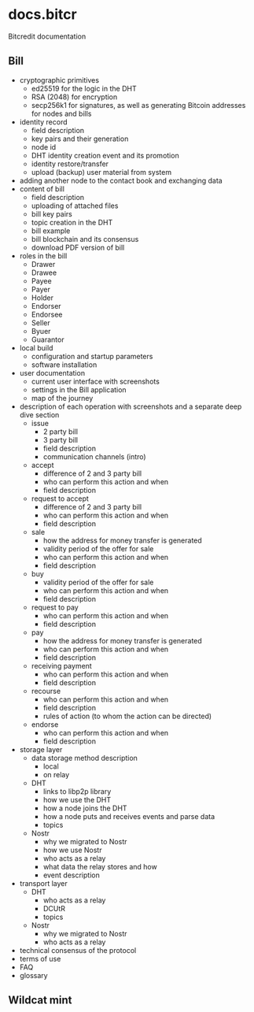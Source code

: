 # docs.bitcr
Bitcredit documentation

## Bill
* cryptographic primitives
    * ed25519 for the logic in the DHT
    * RSA (2048) for encryption
    * secp256k1 for signatures, as well as generating Bitcoin addresses for nodes and bills
* identity record
    * field description
    * key pairs and their generation
    * node id
    * DHT identity creation event and its promotion
    * identity restore/transfer
    * upload (backup) user material from system
* adding another node to the contact book and exchanging data
* content of bill
    * field description
    * uploading of attached files
    * bill key pairs
    * topic creation in the DHT
    * bill example
    * bill blockchain and its consensus
    * download PDF version of bill
* roles in the bill
    * Drawer
    * Drawee
    * Payee
    * Payer
    * Holder
    * Endorser
    * Endorsee
    * Seller
    * Byuer
    * Guarantor 
* local build
    * configuration and startup parameters
    * software installation
* user documentation
    * current user interface with screenshots
    * settings in the Bill application
    * map of the journey
* description of each operation with screenshots and a separate deep dive section
    * issue
        * 2 party bill
        * 3 party bill
        * field description
        * communication channels (intro)
    * accept
        * difference of 2 and 3 party bill
        * who can perform this action and when
        * field description
    * request to accept
        * difference of 2 and 3 party bill
        * who can perform this action and when
        * field description
    * sale
        * how the address for money transfer is generated
        * validity period of the offer for sale
        * who can perform this action and when
        * field description
    * buy
        * validity period of the offer for sale
        * who can perform this action and when
        * field description
    * request to pay
        * who can perform this action and when
        * field description
    * pay
        * how the address for money transfer is generated
        * who can perform this action and when
        * field description
    * receiving payment
        * who can perform this action and when
        * field description
    * recourse
        * who can perform this action and when
        * field description
        * rules of action (to whom the action can be directed)
    * endorse
        * who can perform this action and when
        * field description
* storage layer
    * data storage method description
        * local
        * on relay
    * DHT
        * links to libp2p library
        * how we use the DHT
        * how a node joins the DHT
        * how a node puts and receives events and parse data
        * topics
    * Nostr
        * why we migrated to Nostr
        * how we use Nostr
        * who acts as a relay
        * what data the relay stores and how
        * event description
* transport layer
    * DHT
        * who acts as a relay
        * DCUtR
        * topics
    * Nostr
        * why we migrated to Nostr
        * who acts as a relay
* technical consensus of the protocol
* terms of use
* FAQ
* glossary

## Wildcat mint

